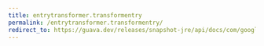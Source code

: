```yaml
---
title: entrytransformer.transformentry
permalink: /entrytransformer.transformentry/
redirect_to: https://guava.dev/releases/snapshot-jre/api/docs/com/google/common/collect/Maps.EntryTransformer.html#transformEntry-K-V1-
---
```

